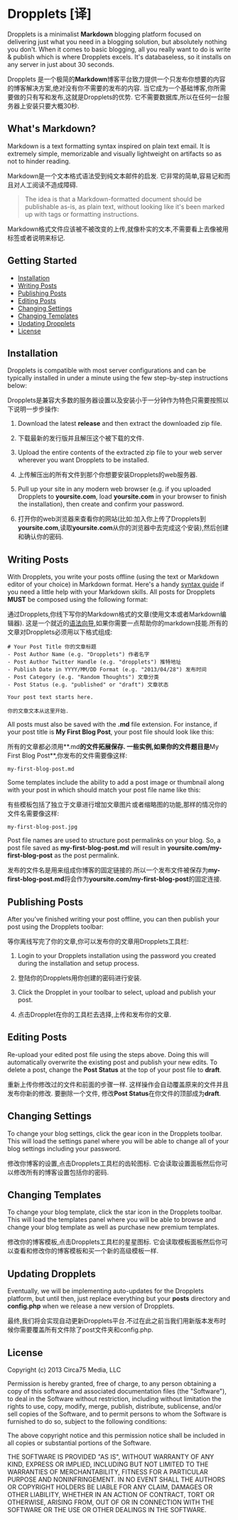 Dropplets [译]
=========

Dropplets is a minimalist **Markdown** blogging platform focused on delivering just what you need in a blogging solution, but absolutely nothing you don't. When it comes to basic blogging, all you really want to do is write & publish which is where Dropplets excels. It's databaseless, so it installs on any server in just about 30 seconds. 

Dropplets 是一个极简的**Markdown**博客平台致力提供一个只发布你想要的内容的博客解决方案,绝对没有你不需要的发布的内容. 当它成为一个基础博客,你所需要做的只有写和发布,这就是Dropplets的优势. 它不需要数据库,所以在任何一台服务器上安装只要大概30秒.

## What's Markdown?
Markdown is a text formatting syntax inspired on plain text email. It is extremely simple, memorizable and visually lightweight on artifacts so as not to hinder reading.

Markdown是一个文本格式语法受到纯文本邮件的启发. 它非常的简单,容易记和而且对人工阅读不造成障碍.

> The idea is that a Markdown-formatted document should be publishable as-is, as plain text, without looking like it's been marked up with tags or formatting instructions.

Markdown格式文件应该被不被改变的上传,就像朴实的文本,不需要看上去像被用标签或者说明来标记.

## Getting Started
- [Installation](#installation)
- [Writing Posts](#writing-posts)
- [Publishing Posts](#publishing-posts)
- [Editing Posts](#editing-posts)
- [Changing Settings](#changing-settings)
- [Changing Templates](#changing-templates)
- [Updating Dropplets](#updating-dropplets)
- [License](#license)

## Installation
Dropplets is compatible with most server configurations and can be typically installed in under a minute using the few step-by-step instructions below:

Dropplets是兼容大多数的服务器设置以及安装小于一分钟作为特色只需要按照以下说明一步步操作:

1. Download the latest **release** and then extract the downloaded zip file.

1. 下载最新的发行版并且解压这个被下载的文件.

2. Upload the entire contents of the extracted zip file to your web server wherever you want Dropplets to be installed. 

2. 上传解压出的所有文件到那个你想要安装Dropplets的web服务器.

3. Pull up your site in any modern web browser (e.g. if you uploaded Dropplets to **yoursite.com**, load **yoursite.com** in your browser to finish the installation), then create and confirm your password.

3. 打开你的web浏览器来查看你的网站(比如:加入你上传了Dropplets到**yoursite.com**,读取**yoursite.com**从你的浏览器中去完成这个安装),然后创建和确认你的密码.


## Writing Posts
With Dropplets, you write your posts offline (using the text or Markdown editor of your choice) in Markdown format. Here's a handy [syntax guide](https://github.com/circa75/dropplets/wiki/Markdown-Syntax-Guide) if you need a little help with your Markdown skills. All posts for Dropplets **MUST** be composed using the following format:

通过Dropplets,你线下写你的Markdown格式的文章(使用文本或者Markdown编辑器). 这是一个就近的[语法向导](https://github.com/circa75/dropplets/wiki/Markdown-Syntax-Guide),如果你需要一点帮助你的markdown技能.所有的文章对Dropplets必须用以下格式组成:

    # Your Post Title 你的文章标题
    - Post Author Name (e.g. "Dropplets") 作者名字
    - Post Author Twitter Handle (e.g. "dropplets") 推特地址
    - Publish Date in YYYY/MM/DD Format (e.g. "2013/04/28") 发布时间
    - Post Category (e.g. "Random Thoughts") 文章分类
    - Post Status (e.g. "published" or "draft") 文章状态

    Your post text starts here. 

    你的文章文本从这里开始.
    
All posts must also be saved with the **.md** file extension. For instance, if your post title is **My First Blog Post**, your post file should look like this:

所有的文章都必须用**.md**的文件拓展保存. 一些实例,如果你的文件题目是**My First Blog Post**,你发布的文件需要像这样:

    my-first-blog-post.md

Some templates include the ability to add a post image or thumbnail along with your post in which should match your post file name like this:

有些模板包括了独立于文章进行增加文章图片或者缩略图的功能,那样的情况你的文件名需要像这样:

    my-first-blog-post.jpg

Post file names are used to structure post permalinks on your blog. So, a post file saved as **my-first-blog-post.md** will result in **yoursite.com/my-first-blog-post** as the post permalink.

发布的文件名是用来组成你博客的固定链接的.所以一个发布文件被保存为**my-first-blog-post.md**将会作为**yoursite.com/my-first-blog-post**的固定连接.

## Publishing Posts
After you've finished writing your post offline, you can then publish your post using the Dropplets toolbar:

等你离线写完了你的文章,你可以发布你的文章用Dropplets工具栏:

1. Login to your Dropplets installation using the password you created during the installation and setup process.

1. 登陆你的Dropplets用你创建的密码进行安装.

2. Click the Dropplet in your toolbar to select, upload and publish your post.

2. 点击Dropplet在你的工具栏去选择,上传和发布你的文章.


## Editing Posts
Re-upload your edited post file using the steps above. Doing this will automatically overwrite the existing post and publish your new edits. To delete a post, change the **Post Status** at the top of your post file to **draft**.

重新上传你修改过的文件和前面的步骤一样. 这样操作会自动覆盖原来的文件并且发布你新的修改. 要删除一个文件, 修改**Post Status**在你文件的顶部成为**draft**.

## Changing Settings
To change your blog settings, click the gear icon in the Dropplets toolbar. This will load the settings panel where you will be able to change all of your blog settings including your password.

修改你博客的设置,点击Dropplets工具栏的齿轮图标. 它会读取设置面板然后你可以修改所有的博客设置包括你的密码.

## Changing Templates
To change your blog template, click the star icon in the Dropplets toolbar. This will load the templates panel where you will be able to browse and change your blog template as well as purchase new premium templates.

修改你的博客模板,点击Dropplets工具栏的星星图标. 它会读取模板面板然后你可以查看和修改你的博客模板和买一个新的高级模板一样.

## Updating Dropplets
Eventually, we will be implementing auto-updates for the Dropplets platform, but until then, just replace everything but your **posts** directory and **config.php** when we release a new version of Dropplets.

最终,我们将会实现自动更新Dropplets平台.不过在此之前当我们用新版本发布时候你需要覆盖所有文件除了post文件夹和config.php.

## License
Copyright (c) 2013 Circa75 Media, LLC

Permission is hereby granted, free of charge, to any person obtaining a copy of this software and associated documentation files (the "Software"), to deal in the Software without restriction, including without limitation the rights to use, copy, modify, merge, publish, distribute, sublicense, and/or sell copies of the Software, and to permit persons to whom the Software is furnished to do so, subject to the following conditions:

The above copyright notice and this permission notice shall be included in all copies or substantial portions of the Software.

THE SOFTWARE IS PROVIDED "AS IS", WITHOUT WARRANTY OF ANY KIND, EXPRESS OR IMPLIED, INCLUDING BUT NOT LIMITED TO THE WARRANTIES OF MERCHANTABILITY, FITNESS FOR A PARTICULAR PURPOSE AND NONINFRINGEMENT. IN NO EVENT SHALL THE AUTHORS OR COPYRIGHT HOLDERS BE LIABLE FOR ANY CLAIM, DAMAGES OR OTHER LIABILITY, WHETHER IN AN ACTION OF CONTRACT, TORT OR OTHERWISE, ARISING FROM, OUT OF OR IN CONNECTION WITH THE SOFTWARE OR THE USE OR OTHER DEALINGS IN THE SOFTWARE.
